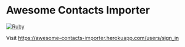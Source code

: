 # Awesome Contacts Importer

[![Ruby](https://github.com/iagopiimenta/awesome-contacts-importer/actions/workflows/ruby.yml/badge.svg)](https://github.com/iagopiimenta/awesome-contacts-importer/actions/workflows/ruby.yml)

Visit https://awesome-contacts-importer.herokuapp.com/users/sign_in
